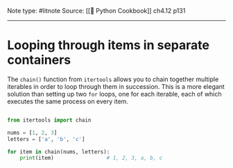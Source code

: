 Note type: #litnote
Source: [[📖 Python Cookbook]] ch4.12 p131

---
# Looping through items in separate containers
The `chain()` function from `itertools` allows you to chain together multiple iterables in order to loop through them in succession. This is a more elegant solution than setting up two `for` loops, one for each iterable, each of which executes the same process on every item.
```python

from itertools import chain

nums = [1, 2, 3]
letters = ['a', 'b', 'c']

for item in chain(nums, letters):
	print(item)					# 1, 2, 3, a, b, c
```
